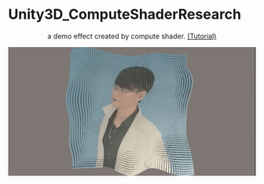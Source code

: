 # Unity3D_ComputeShaderResearch

<div align="center">
     <p>
        a demo effect created by compute shader. 
        <a href="https://medium.com/ericzhan-publication/shader筆記-初探compute-shader-9efeebd579c1">(Tutorial)</a>
    </p>
    <img src="img/Apr-09-2021%2013-48-38.gif">
   
</div>


